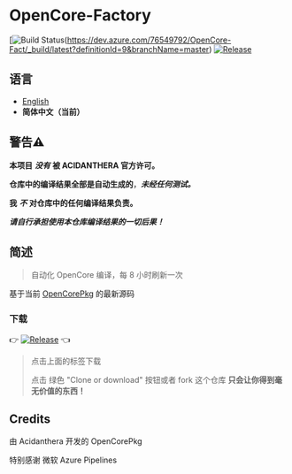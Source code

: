 # OpenCore-Factory

[![Build Status](https://dev.azure.com/76549792/OpenCore-Fact/_apis/build/status/OpenCore-Fact?branchName=master)(https://dev.azure.com/76549792/OpenCore-Fact/_build/latest?definitionId=9&branchName=master)
[![Release](https://img.shields.io/github/v/release/williambj1/OpenCore-Factory?color=orange&include_prereleases&label=Release)](https://github.com/williambj1/OpenCore-Factory/releases)

## 语言

- [English](https://github.com/williambj1/OpenCore-Factory/blob/master/README.md)
- **简体中文（当前）**

## **警告⚠️**

**本项目** ***没有*** **被 ACIDANTHERA 官方许可。**

**仓库中的编译结果全部是自动生成的**，***未经任何测试。***

**我** ***不*** **对仓库中的任何编译结果负责。**

***请自行承担使用本仓库编译结果的一切后果！***

## 简述

> 自动化 OpenCore 编译，每 8 小时刷新一次

基于当前 [OpenCorePkg](https://github.com/acidanthera/OpenCorePkg) 的最新源码

### 下载

👉 [![Release](https://img.shields.io/github/v/release/williambj1/OpenCore-Factory?color=orange&include_prereleases&label=Release)](https://github.com/williambj1/OpenCore-Factory/releases) 👈

> 点击上面的标签下载
>
> 点击 绿色 "Clone or download" 按钮或者 fork 这个仓库 **只会让你得到毫无价值的东西！**

## Credits

由 Acidanthera 开发的 OpenCorePkg

特别感谢 微软 Azure Pipelines
